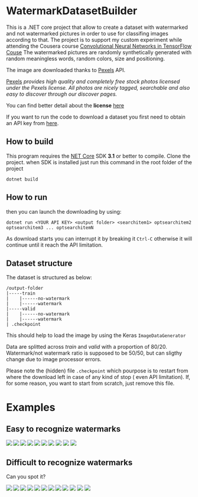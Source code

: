 # WatermarkDatasetBuilder

This is a .NET core project that allow to create a dataset with watermarked and not watermarked pictures in order to use for classifing images according to that.
The project is to support my custom experiment while attending the Cousera course [Convolutional Neural Networks in TensorFlow Couse](https://www.coursera.org/learn/convolutional-neural-networks-tensorflow/home/welcome)
The watermarked pictures are randomly synthetically generated with random meaningless words, random colors, size and positioning.

The image are downloaded thanks to [Pexels](https://www.pexels.com/) API. 

[Pexels](https://www.pexels.com/) *provides high quality and completely free stock photos licensed under the Pexels license. All photos are nicely tagged, searchable and also easy to discover through our discover pages.*


You can find better detail about the **license** [here](https://www.pexels.com/license/)

If you want to run the code to download a dataset you first need to obtain an API key from [here](https://www.pexels.com/api/documentation/#authorization).

## How to build
This program requires the [NET Core](https://dotnet.microsoft.com/download) SDK **3.1** or better to compile.
Clone the project.
when SDK is installed just run this command in the root folder of the project
```
dotnet build
```
## How to run
then you can launch the downloading by using:
```
dotnet run <YOUR API KEY> <output folder> <searchitem1> optsearchitem2 optsearchitem3 ... optsearchitemN
```
As download starts you can interrupt it by breaking it ```Ctrl-C``` otherwise it will continue until it reach the API limitation.


## Dataset structure
The dataset is structured as below:
```
/output-folder
|-----train
|    |------no-watermark
|    |------watermark
|-----valid
|    |------no-watermark
|    |------watermark
| .checkpoint

```
This should help to load the image by using the Keras `ImageDataGenerator`

Data are splitted across *train* and *valid* with a proportion of 80/20. Watermark/not watermark ratio is supposed to be 50/50, but can sligthy change due to image processor errors.

Please note the (hidden) file ```.checkpoint``` which pourpose is to restart from where the download left in case of any kind of stop ( even API limitation). If, for some reason, you want to start from scratch, just remove this file.

# Examples

## Easy to recognize watermarks

<img src="https://user-images.githubusercontent.com/73569/94658283-e747ea80-0302-11eb-9df1-21787ca76ad6.jpeg">
<img align="left" src="https://user-images.githubusercontent.com/73569/94658286-e8791780-0302-11eb-9e3a-06301422fc7e.jpeg">
<img align="left" src="https://user-images.githubusercontent.com/73569/94658289-e8791780-0302-11eb-9473-393e3a37453a.jpg">

<img src="https://user-images.githubusercontent.com/73569/94658292-e911ae00-0302-11eb-9c5a-f11d26147ce4.jpeg">
<img align="left" src="https://user-images.githubusercontent.com/73569/94658293-e911ae00-0302-11eb-8001-b7b36475dcf8.jpg">
<img align="left" src="https://user-images.githubusercontent.com/73569/94658294-e9aa4480-0302-11eb-8cab-9e1fa343d67a.jpg">

<img src="https://user-images.githubusercontent.com/73569/94658296-e9aa4480-0302-11eb-80eb-ab1ee4084309.jpg">
<img align="left" src="https://user-images.githubusercontent.com/73569/94658299-ea42db00-0302-11eb-9f84-713aba7daf50.jpg">
<img align="left" src="https://user-images.githubusercontent.com/73569/94658303-eadb7180-0302-11eb-87f2-b80739df1e71.jpeg">

<img src="https://user-images.githubusercontent.com/73569/94658306-eb740800-0302-11eb-89df-1d37eec1c5ad.jpeg">

## Difficult to recognize watermarks
Can you spot it?

<img src="https://user-images.githubusercontent.com/73569/94659198-35a9b900-0304-11eb-94fe-e7cdbc4d3b3a.jpeg">
<img align="left" src="https://user-images.githubusercontent.com/73569/94659200-36424f80-0304-11eb-9ac1-698987787e5a.jpg">
<img align="left" src="https://user-images.githubusercontent.com/73569/94659202-36dae600-0304-11eb-8707-d17b23b4b829.jpeg">

<img src="https://user-images.githubusercontent.com/73569/94659204-37737c80-0304-11eb-94a4-6ce92de879c3.jpeg">
<img align="left" src="https://user-images.githubusercontent.com/73569/94659205-380c1300-0304-11eb-94a6-941ac9d888e2.jpg">
<img align="left" src="https://user-images.githubusercontent.com/73569/94659208-380c1300-0304-11eb-92e6-c474aac5d6f6.jpeg">

<img src="https://user-images.githubusercontent.com/73569/94659211-38a4a980-0304-11eb-9d98-348ae8e5209f.jpeg">
<img align="left" src="https://user-images.githubusercontent.com/73569/94659215-393d4000-0304-11eb-84bf-0b4187e26fa7.jpeg">
<img align="left" src="https://user-images.githubusercontent.com/73569/94659217-393d4000-0304-11eb-81b1-df763d5bcb0e.jpeg">

<img src="https://user-images.githubusercontent.com/73569/94659218-39d5d680-0304-11eb-874d-663dc4eeeb18.jpeg">
<img align="left" src="https://user-images.githubusercontent.com/73569/94659220-3a6e6d00-0304-11eb-9a5b-b0b40b0f6cdf.jpeg">
<img align="left" src="https://user-images.githubusercontent.com/73569/94659221-3b070380-0304-11eb-9923-3a0e6cde1664.jpeg">



